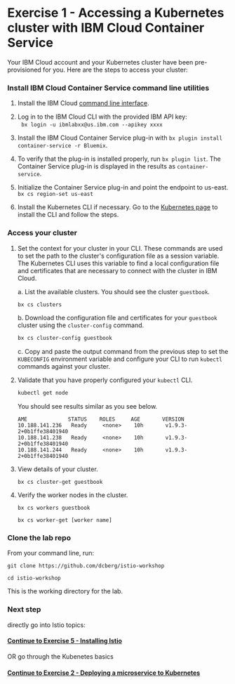 # Exercise 1 - Accessing a Kubernetes cluster with IBM Cloud Container Service

Your IBM Cloud account and your Kubernetes cluster have been pre-provisioned for you. Here are the steps to access your cluster:

### Install IBM Cloud Container Service command line utilities

1. Install the IBM Cloud [command line interface](https://clis.ng.bluemix.net/ui/home.html).

2. Log in to the IBM Cloud CLI with the provided IBM API key:   
   `bx login -u ibmlabxx@us.ibm.com --apikey xxxx`      

3. Install the IBM Cloud Container Service plug-in with `bx plugin install container-service -r Bluemix`.

4. To verify that the plug-in is installed properly, run `bx plugin list`. The Container Service plug-in is displayed in the results as `container-service`.

5. Initialize the Container Service plug-in and point the endpoint to us-east.   
   `bx cs region-set us-east`

6. Install the Kubernetes CLI if necessary. Go to the [Kubernetes page](https://kubernetes.io/docs/tasks/tools/install-kubectl/#install-kubectl-binary-via-curl) to install the CLI and follow the steps.


### Access your cluster

1. Set the context for your cluster in your CLI. These commands are used to set the path to the cluster's configuration file as a session variable. The Kubernetes CLI uses this variable to find a local configuration file and certificates that are necessary to connect with the cluster in IBM Cloud.

    a. List the available clusters. You should see the cluster `guestbook`.
    
    ```bash
    bx cs clusters
    ```
    
    b. Download the configuration file and certificates for your `guestbook` cluster using the `cluster-config` command.
    
    ```bash
    bx cs cluster-config guestbook
    ```
    
    c. Copy and paste the output command from the previous step to set the `KUBECONFIG` environment variable and configure your CLI to run `kubectl` commands against your cluster.

2. Validate that you have properly configured your `kubectl` CLI.

    ```bash
    kubectl get node
    ```
    You should see results similar as you see below.
    ```
    AME             STATUS    ROLES     AGE       VERSION
    10.188.141.236   Ready     <none>    10h       v1.9.3-2+0b1ffe38401940
    10.188.141.238   Ready     <none>    10h       v1.9.3-2+0b1ffe38401940
    10.188.141.244   Ready     <none>    10h       v1.9.3-2+0b1ffe38401940
    ```

3. View details of your cluster.
    ```
    bx cs cluster-get guestbook
    ```

4. Verify the worker nodes in the cluster.   
    ```
    bx cs workers guestbook
    ```
    ```
    bx cs worker-get [worker name]
    ```
    

### Clone the lab repo

From your command line, run:
   
```    
git clone https://github.com/dcberg/istio-workshop

cd istio-workshop
```

This is the working directory for the lab.

### Next step
directly go into Istio topics:
#### [Continue to Exercise 5 - Installing Istio](../exercise-5/README.md)
OR go through the Kubenetes basics
#### [Continue to Exercise 2 - Deploying a microservice to Kubernetes](../exercise-2/README.md)

